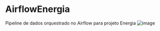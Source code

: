 # AirflowEnergia
Pipeline de dados orquestrado no Airflow para projeto Energia
![image](https://github.com/EdsonGMiranda/AirflowEnergia/assets/112988565/6f11ca62-0c6e-49c4-8345-661332161b0b)
